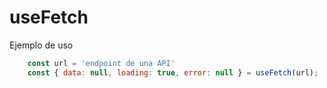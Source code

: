 # useFetch

Ejemplo de uso
```js
    const url = 'endpoint de una API'
    const { data: null, loading: true, error: null } = useFetch(url);
```